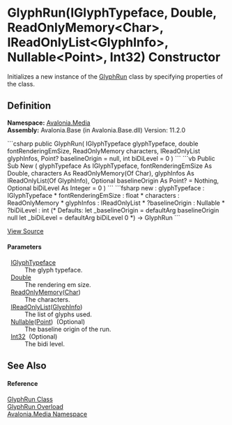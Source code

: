 # GlyphRun(IGlyphTypeface, Double, ReadOnlyMemory&lt;Char&gt;, IReadOnlyList&lt;GlyphInfo&gt;, Nullable&lt;Point&gt;, Int32) Constructor


Initializes a new instance of the <a href="T_Avalonia_Media_GlyphRun">GlyphRun</a> class by specifying properties of the class.



## Definition
**Namespace:** <a href="N_Avalonia_Media">Avalonia.Media</a>  
**Assembly:** Avalonia.Base (in Avalonia.Base.dll) Version: 11.2.0

<Tabs groupId="api-code-preview">
<TabItem value="csharp" label="C#">
```csharp
public GlyphRun(
	IGlyphTypeface glyphTypeface,
	double fontRenderingEmSize,
	ReadOnlyMemory<char> characters,
	IReadOnlyList<GlyphInfo> glyphInfos,
	Point? baselineOrigin = null,
	int biDiLevel = 0
)
```
</TabItem>
<TabItem value="vb" label="VB">
```vb
Public Sub New ( 
	glyphTypeface As IGlyphTypeface,
	fontRenderingEmSize As Double,
	characters As ReadOnlyMemory(Of Char),
	glyphInfos As IReadOnlyList(Of GlyphInfo),
	Optional baselineOrigin As Point? = Nothing,
	Optional biDiLevel As Integer = 0
)
```
</TabItem>
<TabItem value="fsharp" label="F#">
```fsharp
new : 
        glyphTypeface : IGlyphTypeface * 
        fontRenderingEmSize : float * 
        characters : ReadOnlyMemory<char> * 
        glyphInfos : IReadOnlyList<GlyphInfo> * 
        ?baselineOrigin : Nullable<Point> * 
        ?biDiLevel : int 
(* Defaults:
        let _baselineOrigin = defaultArg baselineOrigin null
        let _biDiLevel = defaultArg biDiLevel 0
*)
-> GlyphRun
```
</TabItem>
</Tabs>



<a href="https://github.com/AvaloniaUI/Avalonia/tree/master/src/Avalonia.Base/Media/GlyphRun.cs#L63" title="View the source code">View Source</a>



#### Parameters
<dl><dt>  <a href="T_Avalonia_Media_IGlyphTypeface">IGlyphTypeface</a></dt><dd>The glyph typeface.</dd><dt>  <a href="https://learn.microsoft.com/dotnet/api/system.double" target="_blank" rel="noopener noreferrer">Double</a></dt><dd>The rendering em size.</dd><dt>  <a href="https://learn.microsoft.com/dotnet/api/system.readonlymemory-1" target="_blank" rel="noopener noreferrer">ReadOnlyMemory</a>(<a href="https://learn.microsoft.com/dotnet/api/system.char" target="_blank" rel="noopener noreferrer">Char</a>)</dt><dd>The characters.</dd><dt>  <a href="https://learn.microsoft.com/dotnet/api/system.collections.generic.ireadonlylist-1" target="_blank" rel="noopener noreferrer">IReadOnlyList</a>(<a href="T_Avalonia_Media_TextFormatting_GlyphInfo">GlyphInfo</a>)</dt><dd>The list of glyphs used.</dd><dt>  <a href="https://learn.microsoft.com/dotnet/api/system.nullable-1" target="_blank" rel="noopener noreferrer">Nullable</a>(<a href="T_Avalonia_Point">Point</a>)  (Optional)</dt><dd>The baseline origin of the run.</dd><dt>  <a href="https://learn.microsoft.com/dotnet/api/system.int32" target="_blank" rel="noopener noreferrer">Int32</a>  (Optional)</dt><dd>The bidi level.</dd></dl>

## See Also


#### Reference
<a href="T_Avalonia_Media_GlyphRun">GlyphRun Class</a>  
<a href="Overload_Avalonia_Media_GlyphRun__ctor">GlyphRun Overload</a>  
<a href="N_Avalonia_Media">Avalonia.Media Namespace</a>  


